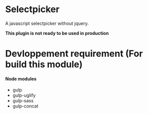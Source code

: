 # Selectpicker
A javascript selectpicker without jquery.

**This plugin is not ready to be used in production**


# Devloppement requirement (For build this module)

#### Node modules

- gulp
- gulp-uglify
- gulp-sass
- gulp-concat
